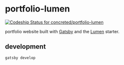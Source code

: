 # portfolio-lumen

[ ![Codeship Status for concreted/portfolio-lumen](https://app.codeship.com/projects/f9e36370-bf4c-0134-38df-0ef15c5d34cb/status?branch=master)](https://app.codeship.com/projects/196573)

portfolio website built with [Gatsby](https://github.com/gatsbyjs/gatsby) and the [Lumen](https://github.com/wpioneer/gatsby-starter-lumen) starter.

## development

`gatsby develop`
